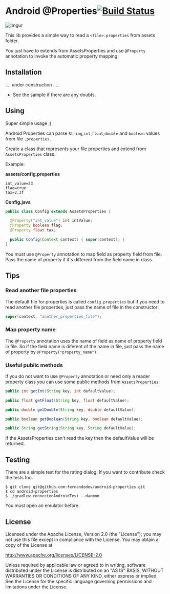 Android @Properties[![Build Status](https://travis-ci.org/fernandodev/android-properties.svg)](https://travis-ci.org/fernandodev/android-properties)
==

![Imgur](http://i.imgur.com/UsSJEIB.jpg)

This lib provides a simple way to read a `<file>.properties` from assets folder.

You just have to extends from AssetsProperties and use `@Property` annotation to invoke the automatic property mapping.

## Installation

.... under construction .....

* See the sample if there are any doubts.

## Using

Super simple usage ;)

Android Properties can parse `String`,`int`,`float`,`double` and `boolean` values from file `.properties`.

Create a class that represents your file properties and extend from `AssetsProperties` class.

Example:

**assets/config.properties**
```
int_value=23
flag=true
tax=2.3f
```

**Config.java**
```java
public class Config extends AssetsProperties {

  @Property("int_value") int intValue;
  @Property boolean flag;
  @Property float tax;

  public Config(Context context) { super(context); }
}
```

You must use `@Property` annotation to map field as property field from file. Pass the name of property if it's different from
the field name in class.

## Tips

### Read another file properties

The default file for properties is called `config.properties` but if you need to read another file properties, just pass the name of file in the constructor:

```java
super(context, "another_properties_file");
```

### Map property name

The `@Property` annotation uses the name of field as name of property field in file. So if the field name is diferent of the name in file, just pass the name of property by `@Property("property_name")`.

### Useful public methods

If you do not want to use `@Property` annotation or need only a reader property class you can use some public methods from `AssetsProperties`:

```java
public int getInt(String key, int defaultValue);

public float getFloat(String key, float defaultValue);

public double getDouble(String key, double defaultValue);

public boolean getBoolean(String key, boolean defaultValue);

public String getString(String key, String defaultValue);
```

If the AssetsProperties can't read the key then the defaultValue will be returned.

## Testing

There are a simple test for the rating dialog. If you want to contribute check the tests too.

```shell
$ git clone git@github.com:fernandodev/android-properties.git
$ cd android-properties
$ ./gradlew connectedAndroidTest --daemon
```

You must open an emulator before.

## License

Licensed under the Apache License, Version 2.0 (the "License");
you may not use this file except in compliance with the License.
You may obtain a copy of the License at

   http://www.apache.org/licenses/LICENSE-2.0

Unless required by applicable law or agreed to in writing, software
distributed under the License is distributed on an "AS IS" BASIS,
WITHOUT WARRANTIES OR CONDITIONS OF ANY KIND, either express or implied.
See the License for the specific language governing permissions and
limitations under the License.